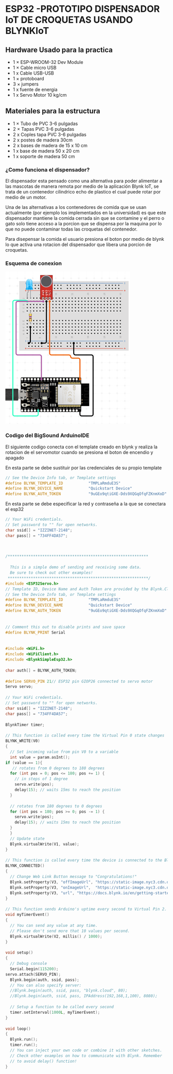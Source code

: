 # ESP32 -PROTOTIPO  DISPENSADOR IoT DE CROQUETAS USANDO BLYNKIoT


## Hardware Usado para la practica

  * 1 × ESP-WROOM-32 Dev Module	
  * 1 × Cable micro USB 	
  * 1 x Cable USB-USB
  * 1 × protoboard
  * 3 × jumpers
  * 1 x fuente de energia
  * 1 x Servo Motor 10 kg/cm
  
  
 ## Materiales para la estructura

  * 1 × Tubo de PVC 3-6 pulgadas
  * 2 × Tapas PVC 3-6 pulgadas 	
  * 2 x Coples tapa PVC 3-6 pulgadas
  * 2 x postes de madera 30cm
  * 2 x bases de madera de 15 x 10 cm
  * 1 x base de madera 50 x 20 cm
  * 1 x soporte de madera 50 cm
  


### ¿Como funciona el dispensador?

El dispensador esta pensado como una alternativa para poder alimentar a las mascotas de manera remota por medio de la aplicación Blynk IoT, se trata de un contenedor
cilindrico echo de plastico el cual puede rotar por medio de un motor.

Una de las alternativas a los contenedores de comida que se usan actualmente (por ejemplo los implementados en la universidad) es que este dispensador mantiene la
comida cerrada sin que se contamine y el perro o gato solo tiene acceso a la porcion que se dispensa por la maquina por lo que no puede contaminar todas las croquetas
del contenedor.

Para disepensar la comida el usuario presiona el boton por medio de blynk lo que activa una rotacion del dispensador que libera una porcion de croquetas.




### Esquema de conexion

![](source/SoundSchema.png)



### Codigo del BigSound ArduinoIDE

  El siguiente codigo conecta con el template creado en blynk y realiza la rotacion de el servomotor cuando se presiona el boton de encendio y apagado
  
  En esta parte se debe sustituir por las credenciales de su propio template
 ```c++ 
 // See the Device Info tab, or Template settings
#define BLYNK_TEMPLATE_ID           "TMPLaRmduE3S"
#define BLYNK_DEVICE_NAME           "Quickstart Device"
#define BLYNK_AUTH_TOKEN            "9uGEo9qtiGXE-Dds9XQGqOfqFZKnmXoD"
  ```
  
  En esta parte se debe especificar la red y contraseña a la que se conectara el esp32
  
   ```c++ 
   // Your WiFi credentials.
// Set password to "" for open networks.
char ssid[] = "IZZINET-2148";
char pass[] = "734FF4DA57";
  ```

```c++


/*************************************************************

  This is a simple demo of sending and receiving some data.
  Be sure to check out other examples!
 *************************************************************/
#include <ESP32Servo.h>
// Template ID, Device Name and Auth Token are provided by the Blynk.Cloud
// See the Device Info tab, or Template settings
#define BLYNK_TEMPLATE_ID           "TMPLaRmduE3S"
#define BLYNK_DEVICE_NAME           "Quickstart Device"
#define BLYNK_AUTH_TOKEN            "9uGEo9qtiGXE-Dds9XQGqOfqFZKnmXoD"


// Comment this out to disable prints and save space
#define BLYNK_PRINT Serial


#include <WiFi.h>
#include <WiFiClient.h>
#include <BlynkSimpleEsp32.h>

char auth[] = BLYNK_AUTH_TOKEN;

#define SERVO_PIN 21// ESP32 pin GIOP26 connected to servo motor
Servo servo;

// Your WiFi credentials.
// Set password to "" for open networks.
char ssid[] = "IZZINET-2148";
char pass[] = "734FF4DA57";

BlynkTimer timer;

// This function is called every time the Virtual Pin 0 state changes
BLYNK_WRITE(V0)
{
  // Set incoming value from pin V0 to a variable
  int value = param.asInt();
if (value == 1){
   // rotates from 0 degrees to 180 degrees
  for (int pos = 0; pos <= 180; pos += 1) {
    // in steps of 1 degree
    servo.write(pos);
    delay(15); // waits 15ms to reach the position
  }

  // rotates from 180 degrees to 0 degrees
  for (int pos = 180; pos >= 0; pos -= 1) {
    servo.write(pos);
    delay(15); // waits 15ms to reach the position
  }
  }
  // Update state
  Blynk.virtualWrite(V1, value);
}

// This function is called every time the device is connected to the Blynk.Cloud
BLYNK_CONNECTED()
{
  // Change Web Link Button message to "Congratulations!"
  Blynk.setProperty(V3, "offImageUrl", "https://static-image.nyc3.cdn.digitaloceanspaces.com/general/fte/congratulations.png");
  Blynk.setProperty(V3, "onImageUrl",  "https://static-image.nyc3.cdn.digitaloceanspaces.com/general/fte/congratulations_pressed.png");
  Blynk.setProperty(V3, "url", "https://docs.blynk.io/en/getting-started/what-do-i-need-to-blynk/how-quickstart-device-was-made");
}

// This function sends Arduino's uptime every second to Virtual Pin 2.
void myTimerEvent()
{
  // You can send any value at any time.
  // Please don't send more that 10 values per second.
  Blynk.virtualWrite(V2, millis() / 1000);
}

void setup()
{
  // Debug console
  Serial.begin(115200);
servo.attach(SERVO_PIN);
  Blynk.begin(auth, ssid, pass);
  // You can also specify server:
  //Blynk.begin(auth, ssid, pass, "blynk.cloud", 80);
  //Blynk.begin(auth, ssid, pass, IPAddress(192,168,1,100), 8080);

  // Setup a function to be called every second
  timer.setInterval(1000L, myTimerEvent);
}

void loop()
{
  Blynk.run();
  timer.run();
  // You can inject your own code or combine it with other sketches.
  // Check other examples on how to communicate with Blynk. Remember
  // to avoid delay() function!
}
```

  
